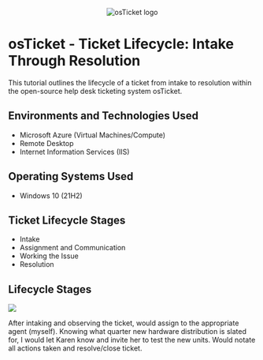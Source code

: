 <p align="center">
<img src="https://i.imgur.com/Clzj7Xs.png" alt="osTicket logo"/>
</p>

<h1>osTicket - Ticket Lifecycle: Intake Through Resolution</h1>
This tutorial outlines the lifecycle of a ticket from intake to resolution within the open-source help desk ticketing system osTicket.<br />

<h2>Environments and Technologies Used</h2>

- Microsoft Azure (Virtual Machines/Compute)
- Remote Desktop
- Internet Information Services (IIS)

<h2>Operating Systems Used </h2>

- Windows 10</b> (21H2)

<h2>Ticket Lifecycle Stages</h2>

- Intake
- Assignment and Communication
- Working the Issue
- Resolution

<h2>Lifecycle Stages</h2>

<p>
<img src="https://github.com/zjmassie/ticket-lifecycle/assets/139398375/bf974a56-8bc5-4465-a2c2-138e46831276)"/>
</p>
<p>
After intaking and observing the ticket, would assign to the appropriate agent (myself). Knowing what quarter new hardware distribution is slated for, I would let Karen know and invite her to test the new units. Would notate all actions taken and resolve/close ticket.
</p>
<br />
